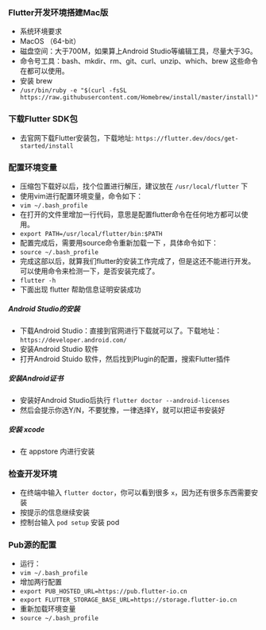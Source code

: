 ### Flutter开发环境搭建Mac版

* 系统环境要求
* MacOS （64-bit）
* 磁盘空间：大于700M，如果算上Android Studio等编辑工具，尽量大于3G。
* 命令号工具：bash、mkdir、rm、git、curl、unzip、which、brew 这些命令在都可以使用。
* 安装 brew
* `/usr/bin/ruby -e "$(curl -fsSL https://raw.githubusercontent.com/Homebrew/install/master/install)"`

### 下载Flutter SDK包
* 去官网下载Flutter安装包，下载地址: `https://flutter.dev/docs/get-started/install`

### 配置环境变量
* 压缩包下载好以后，找个位置进行解压，建议放在 `/usr/local/flutter` 下
* 使用vim进行配置环境变量，命令如下：
* `vim ~/.bash_profile`
* 在打开的文件里增加一行代码，意思是配置flutter命令在任何地方都可以使用。
* `export PATH=/usr/local/flutter/bin:$PATH`
* 配置完成后，需要用source命令重新加载一下 ，具体命令如下：
* `source ~/.bash_profile`
* 完成这部以后，就算我们flutter的安装工作完成了，但是这还不能进行开发。可以使用命令来检测一下，是否安装完成了。
* `flutter -h`
* 下面出现 flutter 帮助信息证明安装成功

##### Android Studio的安装
* 下载Android Studio：直接到官网进行下载就可以了。下载地址：`https://developer.android.com/`
* 安装Android Studio 软件
* 打开Android Stuido 软件，然后找到Plugin的配置，搜索Flutter插件

##### 安装Android证书

* 安装好Android Studio后执行 `flutter doctor --android-licenses`
* 然后会提示你选Y/N，不要犹豫，一律选择Y，就可以把证书安装好

##### 安装 xcode 

* 在 appstore 内进行安装

### 检查开发环境

* 在终端中输入 `flutter doctor`，你可以看到很多 `x`，因为还有很多东西需要安装
* 按提示的信息继续安装
* 控制台输入 `pod setup` 安装 pod

### Pub源的配置

* 运行：
* `vim ~/.bash_profile`
* 增加两行配置
* `export PUB_HOSTED_URL=https://pub.flutter-io.cn`
* `export FLUTTER_STORAGE_BASE_URL=https://storage.flutter-io.cn`
* 重新加载环境变量
* `source ~/.bash_profile`